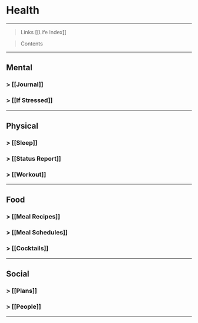 # Health

---

> Links [[Life Index]]

> Contents 

---

## Mental

### > [[Journal]]
### > [[If Stressed]]

---

## Physical

### > [[Sleep]]
### > [[Status Report]]
### > [[Workout]]

---

## Food

### > [[Meal Recipes]]
### > [[Meal Schedules]]
### > [[Cocktails]]

---

## Social

### > [[Plans]]
### > [[People]]

---